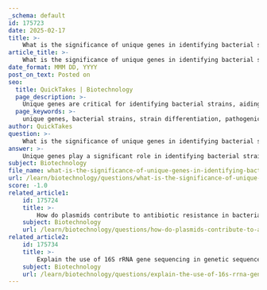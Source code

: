 ```yaml
---
_schema: default
id: 175723
date: 2025-02-17
title: >-
    What is the significance of unique genes in identifying bacterial strains?
article_title: >-
    What is the significance of unique genes in identifying bacterial strains?
date_format: MMM DD, YYYY
post_on_text: Posted on
seo:
  title: QuickTakes | Biotechnology
  page_description: >-
    Unique genes are critical for identifying bacterial strains, aiding in strain differentiation, understanding pathogenicity, tracking disease outbreaks, and analyzing genetic diversity, with implications for biotechnology and public health.
  page_keywords: >-
    unique genes, bacterial strains, strain differentiation, pathogenicity, virulence factors, tracking outbreaks, genetic diversity, antibiotic resistance, biotechnological applications, public health
author: QuickTakes
question: >-
    What is the significance of unique genes in identifying bacterial strains?
answer: >-
    Unique genes play a significant role in identifying bacterial strains due to their specificity to individual strains within a species. Here are several key points highlighting their importance:\n\n1. **Strain Differentiation**: Unique genes are specific DNA sequences found in only one strain of a species. This specificity allows researchers to differentiate between closely related strains, which is crucial in epidemiological studies and outbreak investigations. For instance, if multiple patients in a hospital exhibit infections from the same pathogen, identifying unique genes can help confirm whether they are infected with the same strain or different ones.\n\n2. **Pathogenicity and Virulence Factors**: Unique genes may encode virulence factors that contribute to a strain's ability to cause disease. By studying these genes, researchers can gain insights into the mechanisms of pathogenicity and the evolutionary adaptations that allow certain strains to thrive in specific environments or host organisms.\n\n3. **Tracking Outbreaks**: In the context of disease outbreaks, unique genes can serve as markers for tracing the source and transmission pathways of infections. For example, during an outbreak of a bacterial infection, identifying unique genes can help determine whether the infections are linked to a common source, such as contaminated food or water.\n\n4. **Understanding Genetic Diversity**: The presence of unique genes contributes to the overall genetic diversity within a bacterial species. This diversity can influence the adaptability of strains to changing environments, including the development of antibiotic resistance. By analyzing unique genes, researchers can better understand how different strains respond to selective pressures, such as antibiotic treatment.\n\n5. **Biotechnological Applications**: Unique genes can also have applications in biotechnology, such as the development of targeted therapies or vaccines. Understanding the genetic makeup of specific strains can lead to the identification of potential targets for new treatments.\n\nIn summary, unique genes are essential for the identification and characterization of bacterial strains, providing valuable information for public health, clinical diagnostics, and research into bacterial evolution and pathogenicity.
subject: Biotechnology
file_name: what-is-the-significance-of-unique-genes-in-identifying-bacterial-strains.md
url: /learn/biotechnology/questions/what-is-the-significance-of-unique-genes-in-identifying-bacterial-strains
score: -1.0
related_article1:
    id: 175724
    title: >-
        How do plasmids contribute to antibiotic resistance in bacteria?
    subject: Biotechnology
    url: /learn/biotechnology/questions/how-do-plasmids-contribute-to-antibiotic-resistance-in-bacteria
related_article2:
    id: 175734
    title: >-
        Explain the use of 16S rRNA gene sequencing in genetic sequence analysis.
    subject: Biotechnology
    url: /learn/biotechnology/questions/explain-the-use-of-16s-rrna-gene-sequencing-in-genetic-sequence-analysis
---
```


&nbsp;